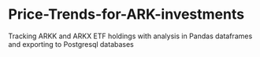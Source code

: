# Price-Trends-for-ARK-investments
Tracking ARKK and ARKX ETF holdings with analysis in Pandas dataframes and exporting to Postgresql databases
